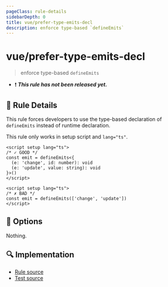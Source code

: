 ```yaml
---
pageClass: rule-details
sidebarDepth: 0
title: vue/prefer-type-emits-decl
description: enforce type-based `defineEmits`
---
```

# vue/prefer-type-emits-decl

> enforce type-based `defineEmits`

- :exclamation: <badge text="This rule has not been released yet." vertical="middle" type="error"> ***This rule has not been released yet.*** </badge>

## :book: Rule Details

This rule forces developers to use the type-based declaration of `defineEmits` instead of runtime declaration.

This rule only works in setup script and `lang="ts"`.

<eslint-code-block :rules="{'vue/prefer-type-props-decl': ['error']}">

```vue
<script setup lang="ts">
/* ✓ GOOD */
const emit = defineEmits<{
  (e: 'change', id: number): void
  (e: 'update', value: string): void
}>()
</script>
```

</eslint-code-block>

<eslint-code-block :rules="{'vue/prefer-type-props-decl': ['error']}">

```vue
<script setup lang="ts">
/* ✗ BAD */
const emit = defineEmits(['change', 'update'])
</script>
```

</eslint-code-block>

## :wrench: Options

Nothing.

## :mag: Implementation

- [Rule source](https://github.com/vuejs/eslint-plugin-vue/blob/master/lib/rules/prefer-type-emits-decl.js)
- [Test source](https://github.com/vuejs/eslint-plugin-vue/blob/master/tests/lib/rules/prefer-type-emits-decl.js)
